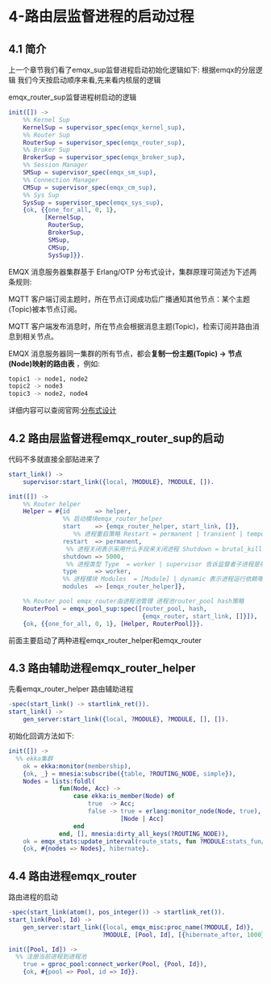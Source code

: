 # 4-路由层监督进程的启动过程
## 4.1 简介

上一个章节我们看了emqx_sup监督进程启动初始化逻辑如下: 根据emqx的分层逻辑 我们今天按启动顺序来看,先来看内核层的逻辑

emqx_router_sup监督进程树启动的逻辑

```erlang
init([]) ->
    %% Kernel Sup
    KernelSup = supervisor_spec(emqx_kernel_sup),
    %% Router Sup
    RouterSup = supervisor_spec(emqx_router_sup),
    %% Broker Sup
    BrokerSup = supervisor_spec(emqx_broker_sup),
    %% Session Manager
    SMSup = supervisor_spec(emqx_sm_sup),
    %% Connection Manager
    CMSup = supervisor_spec(emqx_cm_sup),
    %% Sys Sup
    SysSup = supervisor_spec(emqx_sys_sup),
    {ok, {{one_for_all, 0, 1},
          [KernelSup,
           RouterSup,
           BrokerSup,
           SMSup,
           CMSup,
           SysSup]}}.
```



EMQX 消息服务器集群基于 Erlang/OTP 分布式设计，集群原理可简述为下述两条规则:

MQTT 客户端订阅主题时，所在节点订阅成功后广播通知其他节点：某个主题(Topic)被本节点订阅。

MQTT 客户端发布消息时，所在节点会根据消息主题(Topic)，检索订阅并路由消息到相关节点。

EMQX 消息服务器同一集群的所有节点，都会**复制一份主题(Topic) -> 节点(Node)映射的路由表** ，例如:

```bash
topic1 -> node1, node2
topic2 -> node3
topic3 -> node2, node4
```

详细内容可以查阅官网:[分布式设计](https://www.emqx.io/docs/zh/v4.4/getting-started/cluster.html#emqx-%E5%88%86%E5%B8%83%E9%9B%86%E7%BE%A4%E8%AE%BE%E8%AE%A1)



## 4.2 路由层监督进程emqx_router_sup的启动

代码不多就直接全部贴进来了

```erlang
start_link() ->
    supervisor:start_link({local, ?MODULE}, ?MODULE, []).

init([]) ->
    %% Router helper
    Helper = #{id       => helper,
               %% 启动模块emqx_router_helper
               start    => {emqx_router_helper, start_link, []},
                  %% 进程重启策略 Restart = permanent | transient | temporary 表示进程遇到错误之后是否重启 permanent	遇到任何错误导致进程终止就重启 ,temporary	进程永远都不重启 transient	只有进程异常终止的时候会被重启
               restart  => permanent,
                %% 进程关闭表示采用什么手段来关闭进程 Shutdown = brutal_kill | int() >= 0 | infinity brutal_kill	立刻强制关闭进程int() >= 0	等待多少毫秒后强制关闭进程 infinity	当子进程也是监督者时使用，意思是给足够时间让子进程重启
               shutdown => 5000,
                %% 进程类型 Type  = worker | supervisor 告诉监督者子进程是哪种类型的进程，工作进程，还是监督进程？
               type     => worker,
               %% 进程模块 Modules  = [Module] | dynamic 表示进程运行依赖哪些模块，仅在代码热更新时使用。使用dynamic的情况是当使用了 Erlang/OTP 发布（Release）等功能，使得Erlang/OTP 可以判断在热更新时需要哪些模块
               modules  => [emqx_router_helper]},

    %% Router pool emqx_router由进程池管理 进程池router_pool hash策略
    RouterPool = emqx_pool_sup:spec([router_pool, hash,
                                     {emqx_router, start_link, []}]),
    {ok, {{one_for_all, 0, 1}, [Helper, RouterPool]}}.
```





前面主要启动了两种进程emqx_router_helper和emqx_router



## 4.3 路由辅助进程emqx_router_helper
先看emqx_router_helper 路由辅助进程

```erlang
-spec(start_link() -> startlink_ret()).
start_link() ->
    gen_server:start_link({local, ?MODULE}, ?MODULE, [], []).
```

初始化回调方法如下:



```erlang
init([]) ->
  %% ekka集群
    ok = ekka:monitor(membership),
    {ok, _} = mnesia:subscribe({table, ?ROUTING_NODE, simple}),
    Nodes = lists:foldl(
              fun(Node, Acc) ->
                  case ekka:is_member(Node) of
                      true  -> Acc;
                      false -> true = erlang:monitor_node(Node, true),
                               [Node | Acc]
                  end
              end, [], mnesia:dirty_all_keys(?ROUTING_NODE)),
    ok = emqx_stats:update_interval(route_stats, fun ?MODULE:stats_fun/0),
    {ok, #{nodes => Nodes}, hibernate}.
```


## 4.4 路由进程emqx_router

路由进程的启动

```erlang
-spec(start_link(atom(), pos_integer()) -> startlink_ret()).
start_link(Pool, Id) ->
    gen_server:start_link({local, emqx_misc:proc_name(?MODULE, Id)},
                          ?MODULE, [Pool, Id], [{hibernate_after, 1000}]).
```

```erlang
init([Pool, Id]) ->
  %% 注册当前进程到进程池
    true = gproc_pool:connect_worker(Pool, {Pool, Id}),
    {ok, #{pool => Pool, id => Id}}.
```


 